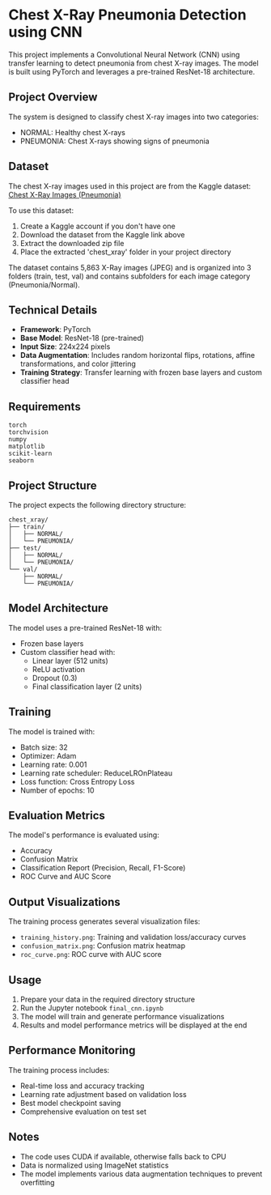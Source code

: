 # Chest X-Ray Pneumonia Detection using CNN

This project implements a Convolutional Neural Network (CNN) using transfer learning to detect pneumonia from chest X-ray images. The model is built using PyTorch and leverages a pre-trained ResNet-18 architecture.

## Project Overview

The system is designed to classify chest X-ray images into two categories:
- NORMAL: Healthy chest X-rays
- PNEUMONIA: Chest X-rays showing signs of pneumonia

## Dataset

The chest X-ray images used in this project are from the Kaggle dataset:
[Chest X-Ray Images (Pneumonia)](https://www.kaggle.com/datasets/paultimothymooney/chest-xray-pneumonia)

To use this dataset:
1. Create a Kaggle account if you don't have one
2. Download the dataset from the Kaggle link above
3. Extract the downloaded zip file
4. Place the extracted 'chest_xray' folder in your project directory

The dataset contains 5,863 X-Ray images (JPEG) and is organized into 3 folders (train, test, val) and contains subfolders for each image category (Pneumonia/Normal).

## Technical Details

- **Framework**: PyTorch
- **Base Model**: ResNet-18 (pre-trained)
- **Input Size**: 224x224 pixels
- **Data Augmentation**: Includes random horizontal flips, rotations, affine transformations, and color jittering
- **Training Strategy**: Transfer learning with frozen base layers and custom classifier head

## Requirements

```
torch
torchvision
numpy
matplotlib
scikit-learn
seaborn
```

## Project Structure

The project expects the following directory structure:
```
chest_xray/
├── train/
│   ├── NORMAL/
│   └── PNEUMONIA/
├── test/
│   ├── NORMAL/
│   └── PNEUMONIA/
└── val/
    ├── NORMAL/
    └── PNEUMONIA/
```

## Model Architecture

The model uses a pre-trained ResNet-18 with:
- Frozen base layers
- Custom classifier head with:
  - Linear layer (512 units)
  - ReLU activation
  - Dropout (0.3)
  - Final classification layer (2 units)

## Training

The model is trained with:
- Batch size: 32
- Optimizer: Adam
- Learning rate: 0.001
- Learning rate scheduler: ReduceLROnPlateau
- Loss function: Cross Entropy Loss
- Number of epochs: 10

## Evaluation Metrics

The model's performance is evaluated using:
- Accuracy
- Confusion Matrix
- Classification Report (Precision, Recall, F1-Score)
- ROC Curve and AUC Score

## Output Visualizations

The training process generates several visualization files:
- `training_history.png`: Training and validation loss/accuracy curves
- `confusion_matrix.png`: Confusion matrix heatmap
- `roc_curve.png`: ROC curve with AUC score

## Usage

1. Prepare your data in the required directory structure
2. Run the Jupyter notebook `final_cnn.ipynb`
3. The model will train and generate performance visualizations
4. Results and model performance metrics will be displayed at the end

## Performance Monitoring

The training process includes:
- Real-time loss and accuracy tracking
- Learning rate adjustment based on validation loss
- Best model checkpoint saving
- Comprehensive evaluation on test set

## Notes

- The code uses CUDA if available, otherwise falls back to CPU
- Data is normalized using ImageNet statistics
- The model implements various data augmentation techniques to prevent overfitting 